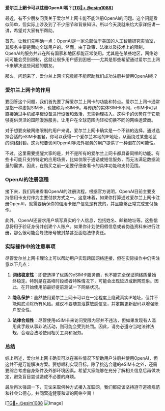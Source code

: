 **爱尔兰上網卡可以註冊OpenAI嗎？[[TG💪+ @esim1088](https://t.me/s/esim1088)]**

最近，有不少朋友问我关于爱尔兰上网卡能不能注册OpenAI的问题。这个问题看似简单，但实际上涉及到了不少细节和背景知识。所以今天我就来给大家详细讲一讲，希望对大家有所帮助。

首先，让我们先明确一点：OpenAI是一家总部位于美国的人工智能研究实验室，其服务主要是面向全球用户的。然而，由于政策、法律以及技术上的限制，OpenAI的服务并非在所有国家和地区都能正常使用。尤其是在某些地区，网络访问可能会受到限制，这就让很多用户感到困惑——尤其是那些希望通过爱尔兰上网卡来解决这些问题的朋友。

那么，问题来了，爱尔兰上网卡究竟能不能帮助我们成功注册并使用OpenAI呢？

### 爱尔兰上网卡的作用

要回答这个问题，我们首先要了解爱尔兰上网卡的功能和特点。爱尔兰上网卡通常是指一种虚拟SIM卡，也被称为eSIM卡。与传统的实体SIM卡不同，eSIM卡可以直接通过手机或平板设备进行设置和激活，无需物理插入。这种卡的优势在于它能够提供灵活的国际漫游服务，让用户在全球范围内轻松切换不同的网络运营商。

对于想要突破网络限制的用户来说，爱尔兰上网卡确实是一个不错的选择。通过选择合适的eSIM卡套餐，你可以获得一个爱尔兰本地的IP地址，从而绕过某些地区的网络封锁。这为想要访问OpenAI等海外服务的用户提供了一种潜在的可能性。

不过，这里需要提醒大家的是，并不是所有的爱尔兰上网卡都具备同样的功能。有些卡可能只支持特定的应用场景，比如仅限于通话或短信服务，而无法满足数据流量的需求。因此，在购买之前一定要仔细查看卡的具体功能和支持范围。

### OpenAI的注册流程

接下来，我们再来看看OpenAI的注册流程。根据官方说明，OpenAI目前主要支持信用卡支付作为主要付款方式之一。这意味着，如果你打算通过爱尔兰上网卡注册OpenAI，就需要确保你的信用卡账户信息是有效的，并且能够正常完成支付操作。

此外，OpenAI还要求用户填写真实的个人信息，包括姓名、邮箱地址等。这些信息将用于验证身份并创建个人账户。如果你计划使用假信息或者伪造资料来进行注册，那么很可能会导致账号被封禁甚至面临法律责任。

### 实际操作中的注意事项

尽管爱尔兰上网卡理论上可以帮助用户实现跨国网络连接，但在实际操作中仍需注意以下几点：

1. **网络稳定性**：即使选择了优质的eSIM卡服务商，也不能完全保证网络质量始终稳定。特别是在高峰时段或者特殊情况下，可能会出现延迟或断网现象。因此，在开始使用前最好提前测试一下网络状况。

2. **隐私保护**：虽然使用爱尔兰上网卡可以在一定程度上隐藏真实IP地址，但并不能彻底消除所有风险。建议不要随意泄露敏感信息，并定期更新密码以增强账户安全性。

3. **法律合规性**：尽管使用eSIM卡来访问受限内容并不违法，但如果发现有人滥用此手段从事非法活动，则可能会受到处罚。因此，请务必遵守当地法律法规，合理合法地使用相关工具和服务。

### 总结

综上所述，爱尔兰上网卡确实可以在某些情况下帮助用户注册并使用OpenAI，但这并不是万能解决方案。要想顺利实现目标，除了挑选合适的eSIM卡之外，还需要综合考虑自身条件及外部环境因素。希望大家能够在充分了解相关信息后再做决定，避免盲目尝试造成不必要的麻烦。

最后再次强调一下，无论采取何种方式接入互联网，我们都应该坚持遵守道德规范和社会公德心，共同营造健康和谐的网络空间！

[[TG💪+ @esim1088](https://t.me/s/esim1088) ![Image](https://i.postimg.cc/4NQfJmqS/Snipaste-2025-05-13-00-14-12.png)]